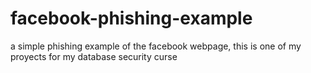 # facebook-phishing-example
a simple phishing example of the facebook webpage, this is one of my proyects for my database security curse
